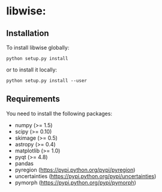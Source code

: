 libwise:
========

Installation
------------

To install libwise globally:

    python setup.py install

or to install it locally:

    python setup.py install --user

Requirements
------------

You need to install the following packages:

- numpy (>= 1.5)
- scipy (>= 0.10)
- skimage (>= 0.5)
- astropy (>= 0.4)
- matplotlib (>= 1.0)
- pyqt (>= 4.8)
- pandas
- pyregion (https://pypi.python.org/pypi/pyregion)
- uncertainties (https://pypi.python.org/pypi/uncertainties)
- pymorph (https://pypi.python.org/pypi/pymorph)

